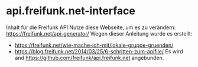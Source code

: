 # api.freifunk.net-interface

Inhalt für die Freifunk API
Nutze diese Webseite, um es zu verändern: https://freifunk.net/api-generator/
Wegen dieser Anleitung wurde es erstellt:
- https://freifunk.net/wie-mache-ich-mit/lokale-gruppe-gruenden/
- https://blog.freifunk.net/2014/03/25/6-schritten-zum-apifile/
Es wird and https://github.com/freifunk/api.freifunk.net angebunden.
